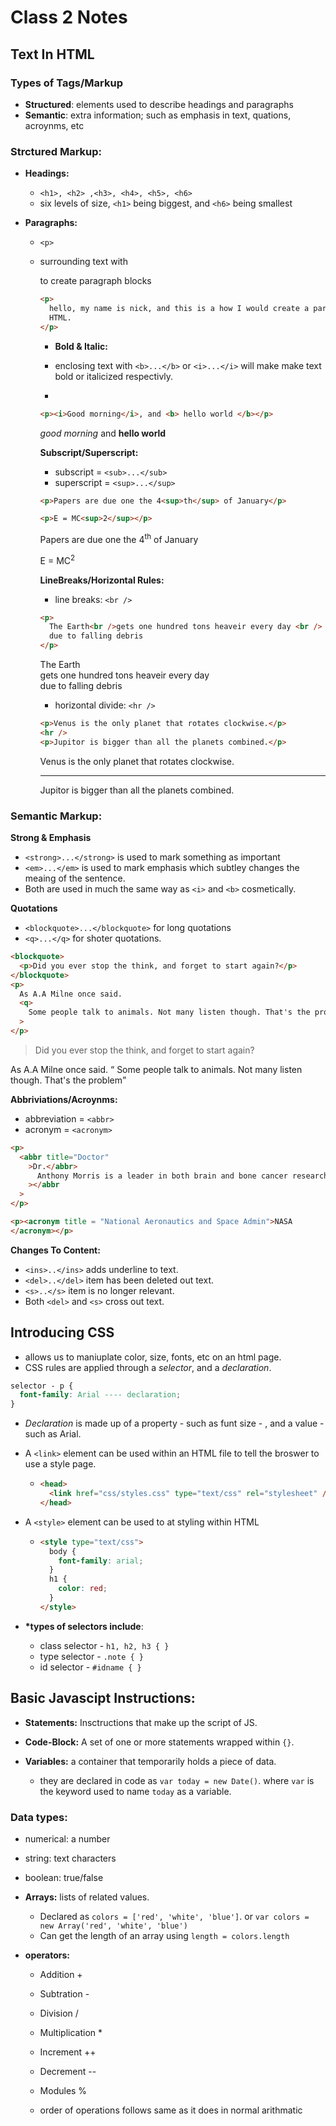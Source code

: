 # Class 2 Notes

## Text In HTML

### Types of Tags/Markup

- **Structured**: elements used to describe headings and paragraphs
- **Semantic**: extra information; such as emphasis in text, quations, acroynms, etc

### Strctured Markup:

- **Headings:**

  - `<h1>, <h2> ,<h3>, <h4>, <h5>, <h6>`
  - six levels of size, `<h1>` being biggest, and `<h6>` being smallest

- **Paragraphs:**

  - `<p>`
  - surrounding text with <p> to create paragraph blocks

    ```html
    <p>
      hello, my name is nick, and this is a how I would create a paragraph in
      HTML.
    </p>
    ```

    - **Bold & Italic:**

    - enclosing text with `<b>...</b>` or `<i>...</i>` will make make text bold or italicized respectivly.
    -

    ```html
    <p><i>Good morning</i>, and <b> hello world </b></p>
    ```

      <p> <i>good morning</i> and <b> hello world</b> </p>

    **Subscript/Superscript:**

    - subscript = `<sub>...</sub>`
    - superscript = `<sup>...</sup>`

    ```html
    <p>Papers are due one the 4<sup>th</sup> of January</p>

    <p>E = MC<sup>2</sup></p>
    ```

       <p> Papers are due one the 4<sup>th</sup> of January</p>
       <p> E = MC<sup>2</sup></p>

    **LineBreaks/Horizontal Rules:**

    - line breaks: `<br />`

    ```html
    <p>
      The Earth<br />gets one hundred tons heaveir every day <br />
      due to falling debris
    </p>
    ```

      <p>
      The Earth<br />gets one hundred tons heaveir every day <br />
      due to falling debris
    </p>

    - horizontal divide: `<hr />`

    ```html
    <p>Venus is the only planet that rotates clockwise.</p>
    <hr />
    <p>Jupitor is bigger than all the planets combined.</p>
    ```

    <p>Venus is the only planet that rotates clockwise.</p>
    <hr />
    <p>Jupitor is bigger than all the planets combined.</p>

### Semantic Markup:

**Strong & Emphasis**

- `<strong>...</strong>` is used to mark something as important
- `<em>...</em>` is used to mark emphasis which subtley changes the meaing of the sentence.
- Both are used in much the same way as `<i>` and `<b>` cosmetically.

**Quotations**

- `<blockquote>...</blockquote>` for long quotations
- `<q>...</q>` for shoter quotations.

```html
<blockquote>
  <p>Did you ever stop the think, and forget to start again?</p>
</blockquote>
<p>
  As A.A Milne once said.
  <q>
    Some people talk to animals. Not many listen though. That's the problem</q
  >
</p>
```

  <blockquote>
    <p>Did you ever stop the think, and forget to start again?</p>
  </blockquote>
  <p>
    As A.A Milne once said.
    <q>
      Some people talk to animals. Not many listen though. That's the
      problem</q>
  </p>

**Abbriviations/Acroynms:**

- abbreviation = `<abbr>`
- acronym = `<acronym>`

```html
<p>
  <abbr title="Doctor"
    >Dr.</abbr>
      Anthony Morris is a leader in both brain and bone cancer research</abbr
    ></abbr
  >
</p>

<p><acronym title = "National Aeronautics and Space Admin">NASA
</acronym></p>

```

**Changes To Content:**

- `<ins>..</ins>` adds underline to text.
- `<del>..</del>` item has been deleted out text.
- `<s>..</s>` item is no longer relevant.
- Both `<del>` and `<s>` cross out text.

## Introducing CSS

- allows us to maniuplate color, size, fonts, etc on an html page.
- CSS rules are applied through a _selector_, and a _declaration_.

```css
selector - p {
  font-family: Arial ---- declaration;
}
```

- _Declaration_ is made up of a property - such as funt size - , and
  a value - such as Arial.

- A `<link>` element can be used within an HTML file to tell the broswer to use a style page.
  - ```html
    <head>
      <link href="css/styles.css" type="text/css" rel="stylesheet" />
    </head>
    ```
- A `<style>` element can be used to at styling within HTML
  - ```html
    <style type="text/css">
      body {
        font-family: arial;
      }
      h1 {
        color: red;
      }
    </style>
    ```
- **\*types of selectors include**:
  - class selector - `h1, h2, h3 { }`
  - type selector - `.note { }`
  - id selector - `#idname { }`

## Basic Javascipt Instructions:

- **Statements:** Insctructions that make up the script of JS.

- **Code-Block:** A set of one or more statements wrapped within `{}`.

- **Variables:** a container that temporarily holds a piece of data.
  - they are declared in code as `var today = new Date()`. where `var` is the keyword used to name `today` as a variable.

### Data types:

- numerical: a number
- string: text characters
- boolean: true/false

- **Arrays:** lists of related values.

  - Declared as `colors = ['red', 'white', 'blue']`. or
    `var colors = new Array('red', 'white', 'blue')`
  - Can get the length of an array using `length = colors.length`

- **operators:**

  - Addition +
  - Subtration -
  - Division /
  - Multiplication \*
  - Increment ++
  - Decrement --
  - Modules %

  - order of operations follows same as it does in normal arithmatic

